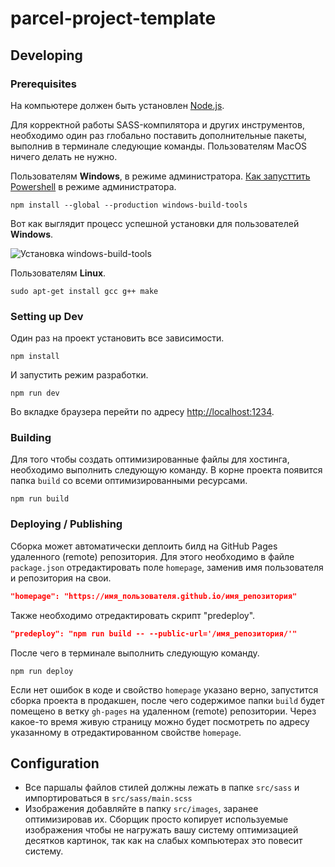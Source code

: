 # parcel-project-template

## Developing

### Prerequisites

На компьютере должен быть установлен [Node.js](https://nodejs.org/en/).

Для корректной работы SASS-компилятора и других инструментов, необходимо один
раз глобально поставить дополнительные пакеты, выполнив в терминале следующие
команды. Пользователям MacOS ничего делать не нужно.



Пользователям **Windows**, в режиме администратора.
[Как запусттить Powershell](https://youtu.be/p2tFnxcymwk) в режиме
администратора.

```shell
npm install --global --production windows-build-tools
```

Вот как выглядит процесс успешной установки для пользователей **Windows**.

![Установка windows-build-tools](https://user-images.githubusercontent.com/1426799/45007904-bde9f280-afb4-11e8-8a35-c77dffaffa2a.gif)



Пользователям **Linux**.

```shell
sudo apt-get install gcc g++ make
```

### Setting up Dev

Один раз на проект установить все зависимости.

```shell
npm install
```

И запустить режим разработки.

```shell
npm run dev
```

Во вкладке браузера перейти по адресу
[http://localhost:1234](http://localhost:1234).

### Building

Для того чтобы создать оптимизированные файлы для хостинга, необходимо выполнить
следующую команду. В корне проекта появится папка `build` со всеми
оптимизированными ресурсами.

```shell
npm run build
```

### Deploying / Publishing

Сборка может автоматически деплоить билд на GitHub Pages удаленного (remote)
репозитория. Для этого необходимо в файле `package.json` отредактировать поле
`homepage`, заменив имя пользователя и репозитория на свои.

```json
"homepage": "https://имя_пользователя.github.io/имя_репозитория"
```

Также необходимо отредактировать скрипт "predeploy".

```json
"predeploy": "npm run build -- --public-url='/имя_репозитория/'"
```

После чего в терминале выполнить следующую команду.

```shell
npm run deploy
```

Если нет ошибок в коде и свойство `homepage` указано верно, запустится сборка
проекта в продакшен, после чего содержимое папки `build` будет помещено в ветку
`gh-pages` на удаленном (remote) репозитории. Через какое-то время живую
страницу можно будет посмотреть по адресу указанному в отредактированном
свойстве `homepage`.

## Configuration

- Все паршалы файлов стилей должны лежать в папке `src/sass` и импортироваться в
  `src/sass/main.scss`
- Изображения добавляйте в папку `src/images`, заранее оптимизировав их. Сборщик
  просто копирует используемые изображения чтобы не нагружать вашу систему
  оптимизацией десятков картинок, так как на слабых компьютерах это повесит
  систему.
